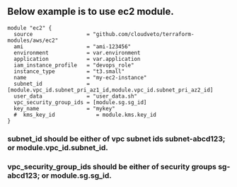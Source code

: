 ## Below example is to use ec2 module.
```
module "ec2" {
  source                 = "github.com/cloudveto/terraform-modules/aws/ec2"
  ami                    = "ami-123456"
  environment            = var.environment
  application            = var.application
  iam_instance_profile   = "devops_role"
  instance_type          = "t3.small"
  name                   = "my-ec2-instance"
  subnet_id              = [module.vpc_id.subnet_pri_az1_id,module.vpc_id.subnet_pri_az2_id]
  user_data              = "user_data.sh"
  vpc_security_group_ids = [module.sg.sg_id]
  key_name               = "mykey"
  #  kms_key_id             = module.kms.key_id
}
```
### subnet_id should be either of vpc subnet ids subnet-abcd123; or module.vpc_id.subnet_id.
### vpc_security_group_ids should be either of security groups sg-abcd123; or module.sg.sg_id.